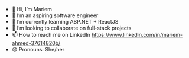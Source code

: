 - 👋 Hi, I’m Mariem
- 👀 I’m an aspiring software engineer 
- 🌱 I’m currently learning ASP.NET + ReactJS
- 💞️ I’m looking to collaborate on full-stack projects
- 📫 How to reach me on LinkedIn https://www.linkedin.com/in/mariem-ahmed-37614820b/
- 😄 Pronouns: She/her

<!---
Mariem5005/Mariem5005 is a ✨ special ✨ repository because its `README.md` (this file) appears on your GitHub profile.
You can click the Preview link to take a look at your changes.
--->
